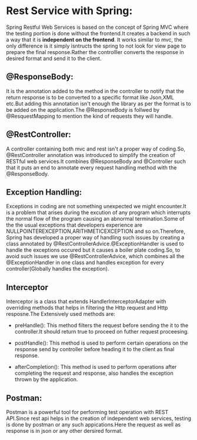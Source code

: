 # Rest Service with Spring:
 Spring Restful Web Services is based on the concept of Spring MVC where the testing portion is done without the frontend.It creates a backend in such a way that it is **independent on the frontend**. It works similar to mvc, the only difference is it simply isntructs the spring to not look for view page to prepare the final response.Rather the controlller converts the response in desired format and send it to the client.
 
## @ResponseBody:
It is the annotation added to  the method in the controller to notify that the return response is to be converted to a specific format like Json,XML etc.But adding this annotation isn't enough the library as per the format is to be added on the application.The @ResponseBody is follwed by @ResquestMapping to mention the kind of requests they will handle.

## @RestController:
A controller containing both mvc and rest isn't a proper way of coding.So, @RestController annotation was introduced  to simplify the creation of RESTful web services.It combines @ResponseBody and @Controller such that it puts an end to annotate every request handling method with the @ResponseBody.

## Exception Handling:
Exceptions in coding are not something unexpected we might encounter.It is a problem that arises during the excution of any program which interrupts the normal flow of the program causing an abnormal termination.Some of the the usual exceptions that developers experience are NULLPOINTEREXCEPTION,ARITHMETICEXCEPTION and so on.Therefore, Spring has developed a proper way of handling such issues by creating a class annotated by @RestControllerAdvice.@ExceptionHandler is used to handle the exceptions occured but it causes a boiler plate coding.So, to avoid such issues we use @RestControllerAdvice, which combines all the @ExceptionHandler in one class and handles exception for every controller(Globally handles the exception).

## Interceptor
Interceptor is a class that extends HandlerInterceptorAdapter with overriding methods that helps in filtering the Http request and Http resposne.The Extensively used methods are:
- preHandle(): 
  This method filters the request before sending the it to the controller.It should return true to proceed on futher request proceesing.

- postHandle(): 
  This method is used to perform certain operations on the response send by controller before heading it to the client as final       response.

- afterCompletion(): 
  This method is used to perform operations after completing the request and response, also handles the exception thrown by the       application.


## Postman:
Postman is a powerful tool for performing test operation with REST API.Since rest api helps in the creation of  independent web services, testing  is done by postman or any such appications.Here the request as well as response is in json or any other dersired format.



